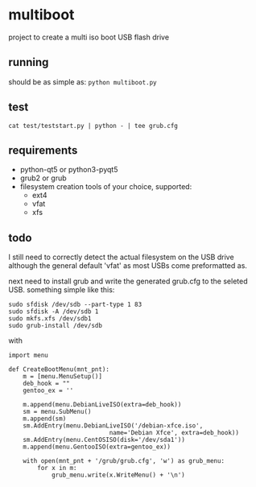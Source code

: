 # multiboot
project to create a multi iso boot USB flash drive

## running

should be as simple as:
`python multiboot.py`

## test
```
cat test/teststart.py | python - | tee grub.cfg
```

## requirements

* python-qt5 or python3-pyqt5
* grub2 or grub
* filesystem creation tools of your choice, supported:
  * ext4
  * vfat
  * xfs

## todo

I still need to correctly detect the actual filesystem on the USB drive
although the general default 'vfat' as most USBs come preformatted as.

next need to install grub and write the generated grub.cfg to the seleted USB.
something simple like this:
```
sudo sfdisk /dev/sdb --part-type 1 83
sudo sfdisk -A /dev/sdb 1
sudo mkfs.xfs /dev/sdb1
sudo grub-install /dev/sdb
```
with
```
import menu

def CreateBootMenu(mnt_pnt):
    m = [menu.MenuSetup()]
    deb_hook = ""
    gentoo_ex = ''

    m.append(menu.DebianLiveISO(extra=deb_hook))
    sm = menu.SubMenu()
    m.append(sm)
    sm.AddEntry(menu.DebianLiveISO('/debian-xfce.iso',
                            name='Debian Xfce', extra=deb_hook))
    sm.AddEntry(menu.CentOSISO(disk='/dev/sda1'))
    m.append(menu.GentooISO(extra=gentoo_ex))

    with open(mnt_pnt + '/grub/grub.cfg', 'w') as grub_menu:
        for x in m:
            grub_menu.write(x.WriteMenu() + '\n')
```
